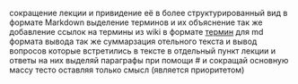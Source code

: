 сокращение лекции и привидение её в более структурированный вид в формате Markdown
выделение терминов и их объяснение так же добавление ссылок на термины из wiki в формате [термин](ссылка) для md формата вывода 
так же суммарзация отельного текста и вывод вопросов которые встретились в тексте в отдельный пункт лекции и ответы на них 
выделяй параграфы при помощи #
и сокращай основную массу тесто оставляя только смысл (является приоритетом)